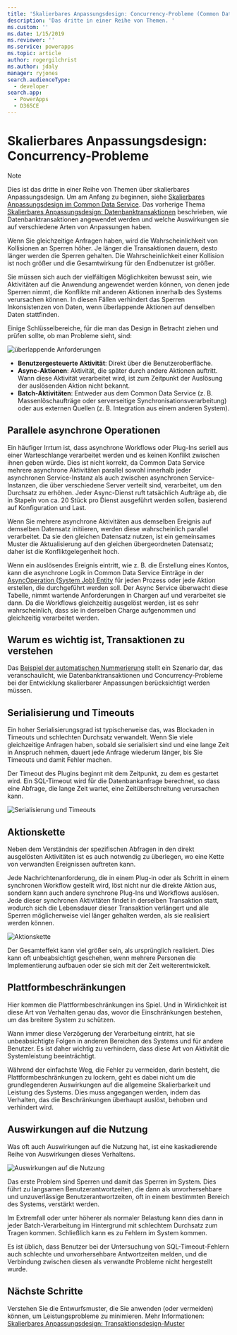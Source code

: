```yaml
---
title: 'Skalierbares Anpassungsdesign: Concurrency-Probleme (Common Data Service) | Microsoft Docs'
description: 'Das dritte in einer Reihe von Themen. '
ms.custom: ''
ms.date: 1/15/2019
ms.reviewer: ''
ms.service: powerapps
ms.topic: article
author: rogergilchrist
ms.author: jdaly
manager: ryjones
search.audienceType:
  - developer
search.app:
  - PowerApps
  - D365CE
---
```


# <a name="scalable-customization-design-concurrency-issues"></a>Skalierbares Anpassungsdesign: Concurrency-Probleme

> [!NOTE]
> Dies ist das dritte in einer Reihe von Themen über skalierbares Anpassungsdesign. Um am Anfang zu beginnen, siehe [Skalierbares Anpassungsdesign im Common Data Service](overview.md).
> Das vorherige Thema [Skalierbares Anpassungsdesign: Datenbanktransaktionen](database-transactions.md) beschrieben, wie Datenbanktransaktionen angewendet werden und welche Auswirkungen sie auf verschiedene Arten von Anpassungen haben.

Wenn Sie gleichzeitige Anfragen haben, wird die Wahrscheinlichkeit von Kollisionen an Sperren höher. Je länger die Transaktionen dauern, desto länger werden die Sperren gehalten. Die Wahrscheinlichkeit einer Kollision ist noch größer und die Gesamtwirkung für den Endbenutzer ist größer. 

Sie müssen sich auch der vielfältigen Möglichkeiten bewusst sein, wie Aktivitäten auf die Anwendung angewendet werden können, von denen jede Sperren nimmt, die Konflikte mit anderen Aktionen innerhalb des Systems verursachen können. In diesen Fällen verhindert das Sperren Inkonsistenzen von Daten, wenn überlappende Aktionen auf denselben Daten stattfinden. 

Einige Schlüsselbereiche, für die man das Design in Betracht ziehen und prüfen sollte, ob man Probleme sieht, sind:

![überlappende Anforderungen](media/concurrency-considerations.png)

- **Benutzergesteuerte Aktivität**: Direkt über die Benutzeroberfläche.
- **Async-Aktionen**: Aktivität, die später durch andere Aktionen auftritt. Wann diese Aktivität verarbeitet wird, ist zum Zeitpunkt der Auslösung der auslösenden Aktion nicht bekannt.
- **Batch-Aktivitäten**: Entweder aus dem Common Data Service (z. B. Massenlöschaufträge oder serverseitige Synchronisationsverarbeitung) oder aus externen Quellen (z. B. Integration aus einem anderen System).

## <a name="async-operations-in-parallel"></a>Parallele asynchrone Operationen

Ein häufiger Irrtum ist, dass asynchrone Workflows oder Plug-Ins seriell aus einer Warteschlange verarbeitet werden und es keinen Konflikt zwischen ihnen geben würde. Dies ist nicht korrekt, da Common Data Service mehrere asynchrone Aktivitäten parallel sowohl innerhalb jeder asynchronen Service-Instanz als auch zwischen asynchronen Service-Instanzen, die über verschiedene Server verteilt sind, verarbeitet, um den Durchsatz zu erhöhen. Jeder Async-Dienst ruft tatsächlich Aufträge ab, die in Stapeln von ca. 20 Stück pro Dienst ausgeführt werden sollen, basierend auf Konfiguration und Last.

Wenn Sie mehrere asynchrone Aktivitäten aus demselben Ereignis auf demselben Datensatz initiieren, werden diese wahrscheinlich parallel verarbeitet. Da sie den gleichen Datensatz nutzen, ist ein gemeinsames Muster die Aktualisierung auf den gleichen übergeordneten Datensatz; daher ist die Konfliktgelegenheit hoch. 

Wenn ein auslösendes Ereignis eintritt, wie z. B. die Erstellung eines Kontos, kann die asynchrone Logik in Common Data Service Einträge in der [AsyncOperation (System Job) Entity](../reference/entities/asyncoperation.md) für jeden Prozess oder jede Aktion erstellen, die durchgeführt werden soll. Der Async Service überwacht diese Tabelle, nimmt wartende Anforderungen in Chargen auf und verarbeitet sie dann. Da die Workflows gleichzeitig ausgelöst werden, ist es sehr wahrscheinlich, dass sie in derselben Charge aufgenommen und gleichzeitig verarbeitet werden. 

## <a name="why-its-important-to-understand-transactions"></a>Warum es wichtig ist, Transaktionen zu verstehen

Das [Beispiel der automatischen Nummerierung](auto-numbering-example.md) stellt ein Szenario dar, das veranschaulicht, wie Datenbanktransaktionen und Concurrency-Probleme bei der Entwicklung skalierbarer Anpassungen berücksichtigt werden müssen.

## <a name="serialization-and-timeouts"></a>Serialisierung und Timeouts

Ein hoher Serialisierungsgrad ist typischerweise das, was Blockaden in Timeouts und schlechten Durchsatz verwandelt. Wenn Sie viele gleichzeitige Anfragen haben, sobald sie serialisiert sind und eine lange Zeit in Anspruch nehmen, dauert jede Anfrage wiederum länger, bis Sie Timeouts und damit Fehler machen. 

Der Timeout des Plugins beginnt mit dem Zeitpunkt, zu dem es gestartet wird. Ein SQL-Timeout wird für die Datenbankanfrage berechnet, so dass eine Abfrage, die lange Zeit wartet, eine Zeitüberschreitung verursachen kann.

![Serialisierung und Timeouts](media/serialization-and-timeouts.png)

## <a name="chain-of-actions"></a>Aktionskette

Neben dem Verständnis der spezifischen Abfragen in den direkt ausgelösten Aktivitäten ist es auch notwendig zu überlegen, wo eine Kette von verwandten Ereignissen auftreten kann.
 
Jede Nachrichtenanforderung, die in einem Plug-in oder als Schritt in einem synchronen Workflow gestellt wird, löst nicht nur die direkte Aktion aus, sondern kann auch andere synchrone Plug-Ins und Workflows auslösen. Jede dieser synchronen Aktivitäten findet in derselben Transaktion statt, wodurch sich die Lebensdauer dieser Transaktion verlängert und alle Sperren möglicherweise viel länger gehalten werden, als sie realisiert werden können.

![Aktionskette](media/chain-of-actions.png)

Der Gesamteffekt kann viel größer sein, als ursprünglich realisiert. Dies kann oft unbeabsichtigt geschehen, wenn mehrere Personen die Implementierung aufbauen oder sie sich mit der Zeit weiterentwickelt. 

## <a name="running-into-platform-constraints"></a>Plattformbeschränkungen

Hier kommen die Plattformbeschränkungen ins Spiel. Und in Wirklichkeit ist diese Art von Verhalten genau das, wovor die Einschränkungen bestehen, um das breitere System zu schützen.

Wann immer diese Verzögerung der Verarbeitung eintritt, hat sie unbeabsichtigte Folgen in anderen Bereichen des Systems und für andere Benutzer. Es ist daher wichtig zu verhindern, dass diese Art von Aktivität die Systemleistung beeinträchtigt.

Während der einfachste Weg, die Fehler zu vermeiden, darin besteht, die Plattformbeschränkungen zu lockern, geht es dabei nicht um die grundlegenderen Auswirkungen auf die allgemeine Skalierbarkeit und Leistung des Systems. Dies muss angegangen werden, indem das Verhalten, das die Beschränkungen überhaupt auslöst, behoben und verhindert wird. 

## <a name="impact-on-usage"></a>Auswirkungen auf die Nutzung

Was oft auch Auswirkungen auf die Nutzung hat, ist eine kaskadierende Reihe von Auswirkungen dieses Verhaltens.

![Auswirkungen auf die Nutzung](media/impact-on-usage.png)

Das erste Problem sind Sperren und damit das Sperren im System. Dies führt zu langsamen Benutzerantwortzeiten, die dann als unvorhersehbare und unzuverlässige Benutzerantwortzeiten, oft in einem bestimmten Bereich des Systems, verstärkt werden.

Im Extremfall oder unter höherer als normaler Belastung kann dies dann in jeder Batch-Verarbeitung im Hintergrund mit schlechtem Durchsatz zum Tragen kommen. Schließlich kann es zu Fehlern im System kommen.

Es ist üblich, dass Benutzer bei der Untersuchung von SQL-Timeout-Fehlern auch schlechte und unvorhersehbare Antwortzeiten melden, und die Verbindung zwischen diesen als verwandte Probleme nicht hergestellt wurde. 


## <a name="next-steps"></a>Nächste Schritte

Verstehen Sie die Entwurfsmuster, die Sie anwenden (oder vermeiden) können, um Leistungsprobleme zu minimieren. Mehr Informationen: [Skalierbares Anpassungsdesign: Transaktionsdesign-Muster](transaction-design-patterns.md)